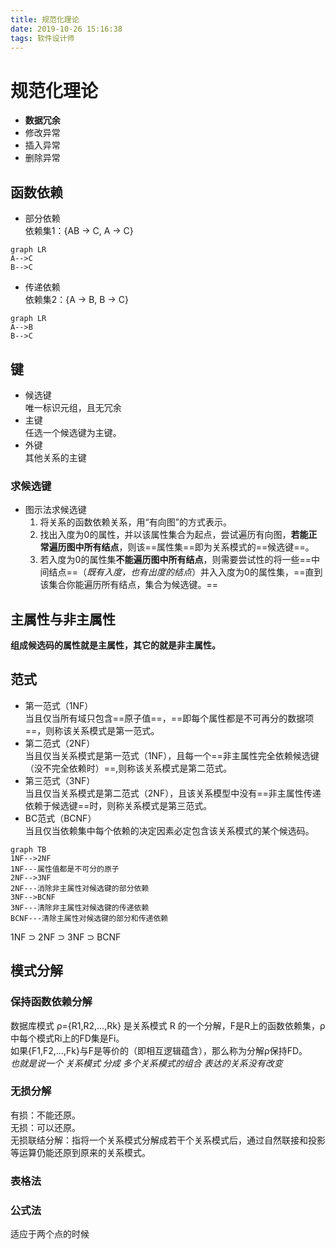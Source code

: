 ```yaml
---
title: 规范化理论
date: 2019-10-26 15:16:38
tags: 软件设计师
---
```

# 规范化理论
- **数据冗余**
- 修改异常
- 插入异常
- 删除异常

## 函数依赖
- 部分依赖<br>
依赖集1：{AB -> C, A -> C}
```mermaid
graph LR
A-->C
B-->C
```
- 传递依赖<br>
依赖集2：{A -> B, B -> C}
```mermaid
graph LR
A-->B
B-->C
```

## 键
- 候选键<br>
    唯一标识元组，且无冗余 
- 主键<br>
    任选一个候选键为主键。
- 外键<br>
    其他关系的主键

### 求候选键
- 图示法求候选键
    1. 将关系的函数依赖关系，用“有向图”的方式表示。
    2. 找出入度为0的属性，并以该属性集合为起点，尝试遍历有向图，**若能正常遍历图中所有结点**，则该==属性集==即为关系模式的==候选键==。
    3. 若入度为0的属性集**不能遍历图中所有结点**，则需要尝试性的将一些==中间结点==（*既有入度，也有出度的结点*）并入入度为0的属性集，==直到该集合你能遍历所有结点，集合为候选键。==

## 主属性与非主属性
**组成候选码的属性就是主属性，其它的就是非主属性。**

## 范式
- 第一范式（1NF）<br>
当且仅当所有域只包含==原子值==，==即每个属性都是不可再分的数据项==，则称该关系模式是第一范式。
- 第二范式（2NF）<br>
当且仅当关系模式是第一范式（1NF），且每一个==非主属性完全依赖候选键（没不完全依赖时）==,则称该关系模式是第二范式。
- 第三范式（3NF）<br>
当且仅当关系模式是第二范式（2NF），且该关系模型中没有==非主属性传递依赖于候选键==时，则称关系模式是第三范式。
- BC范式（BCNF）<br>
当且仅当依赖集中每个依赖的决定因素必定包含该关系模式的某个候选码。

```mermaid
graph TB
1NF-->2NF
1NF---属性值都是不可分的原子
2NF-->3NF
2NF---消除非主属性对候选键的部分依赖
3NF-->BCNF
3NF---清除非主属性对候选键的传递依赖
BCNF---清除主属性对候选键的部分和传递依赖
```
1NF ⊃ 2NF ⊃ 3NF ⊃ BCNF

## 模式分解
### 保持函数依赖分解
数据库模式 ρ={R1,R2,...,Rk} 是关系模式 R 的一个分解，F是R上的函数依赖集，ρ中每个模式Ri上的FD集是Fi。<br>
如果{F1,F2,...,Fk}与F是等价的（即相互逻辑蕴含），那么称为分解ρ保持FD。<br>
*也就是说一个 关系模式 分成 多个关系模式的组合 表达的关系没有改变*
### 无损分解
有损：不能还原。<br>
无损：可以还原。<br>
无损联结分解：指将一个关系模式分解成若干个关系模式后，通过自然联接和投影等运算仍能还原到原来的关系模式。
### 表格法
### 公式法
适应于两个点的时候